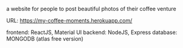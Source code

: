 a website for people to post beautiful photos of their coffee venture

URL: https://my-coffee-moments.herokuapp.com/ 

frontend: ReactJS, Material UI
backend: NodeJS, Express
database: MONGODB (atlas free version)
